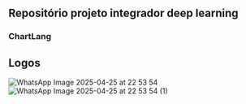 ## Repositório projeto integrador deep learning
### ChartLang

## Logos

![WhatsApp Image 2025-04-25 at 22 53 54](https://github.com/user-attachments/assets/a9499582-7296-4f13-bd3c-e68c560d66c4)
![WhatsApp Image 2025-04-25 at 22 53 54 (1)](https://github.com/user-attachments/assets/9e328b43-4edd-4a37-9bba-a8d2874a7f2c)
